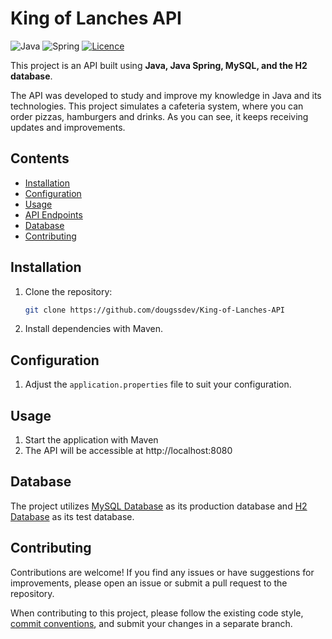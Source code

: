 # King of Lanches API

![Java](https://img.shields.io/badge/java-%23ED8B00.svg?style=for-the-badge&logo=openjdk&logoColor=white)
![Spring](https://img.shields.io/badge/spring-%236DB33F.svg?style=for-the-badge&logo=spring&logoColor=white)
[![Licence](https://img.shields.io/github/license/Ileriayo/markdown-badges?style=for-the-badge)](./LICENSE)

This project is an API built using **Java, Java Spring, MySQL, and the H2 database**.

The API was developed to study and improve my knowledge in Java and its technologies. This project simulates a cafeteria system, where you can order pizzas, hamburgers and drinks. As you can see, it keeps receiving updates and improvements. 

## Contents

- [Installation](#installation)
- [Configuration](#configuration)
- [Usage](#usage)
- [API Endpoints](#api-endpoints)
- [Database](#database)
- [Contributing](#contributing)

## Installation

1. Clone the repository:

   ```bash
   git clone https://github.com/dougssdev/King-of-Lanches-API
   ```

2. Install dependencies with Maven.

## Configuration

1. Adjust the ```application.properties``` file to suit your configuration. 

## Usage

1. Start the application with Maven
2. The API will be accessible at http://localhost:8080

## Database
The project utilizes [MySQL Database](https://www.mysql.com) as its production database and [H2 Database](https://www.h2database.com/html/tutorial.html) as its test database.

## Contributing

Contributions are welcome! If you find any issues or have suggestions for improvements, please open an issue or submit a pull request to the repository.

When contributing to this project, please follow the existing code style, [commit conventions](https://www.conventionalcommits.org/en/v1.0.0/), and submit your changes in a separate branch.

